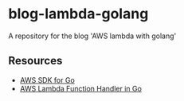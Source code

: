 # blog-lambda-golang
A repository for the blog 'AWS lambda with golang'

## Resources
- [AWS SDK for Go](https://docs.aws.amazon.com/sdk-for-go/api/)
- [AWS Lambda Function Handler in Go](https://docs.aws.amazon.com/lambda/latest/dg/go-programming-model-handler-types.html)